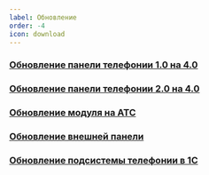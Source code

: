 ```yaml
---
label: Обновление
order: -4
icon: download
---
```

### [Обновление панели телефонии 1.0 на 4.0](Somestno1_0S4_0)

### [Обновление панели телефонии 2.0 на 4.0](PerevodS2Na4)

### [Обновление модуля на АТС](ObnovModATS)

### [Обновление внешней панели](ObnovVneshPanel)

### [Обновление подсистемы телефонии в 1С](ObnovRasshireniya)


